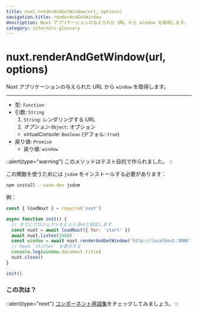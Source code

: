 ```yaml
---
title: nuxt.renderAndGetWindow(url, options)
navigation.title: renderAndGetWindow
description: Nuxt アプリケーションの与えられた URL から window を取得します。
category: internals-glossary
---
```

# nuxt.renderAndGetWindow(url, options)

Nuxt アプリケーションの与えられた URL から `window` を取得します。

---

- 型: `Function`
- 引数: `String`
  1. `String`: レンダリングする URL
  2. _オプション_ `Object`: オプション
  - virtualConsole: `Boolean` (デフォル:  `true`)
- 戻り値: `Promise`
  - 戻り値: `window`

::alert{type="warning"}
このメソッドはテスト目的で作られました。
::

この関数を使うためには `jsdom` をインストールする必要があります：

```bash
npm install --save-dev jsdom
```

例：

```js
const { loadNuxt } = require('nuxt')

async function init() {
  // すでにプロジェクトをビルド済みと仮定します
  const nuxt = await loadNuxt({ for: 'start' })
  await nuxt.listen(3000)
  const window = await nuxt.renderAndGetWindow('http://localhost:3000')
  // head `<title>` を表示する
  console.log(window.document.title)
  nuxt.close()
}

init()
```

### この次は？

::alert{type="next"}
[コンポーネント用語集](/docs/components-glossary/fetch)をチェックしてみましょう。
::
